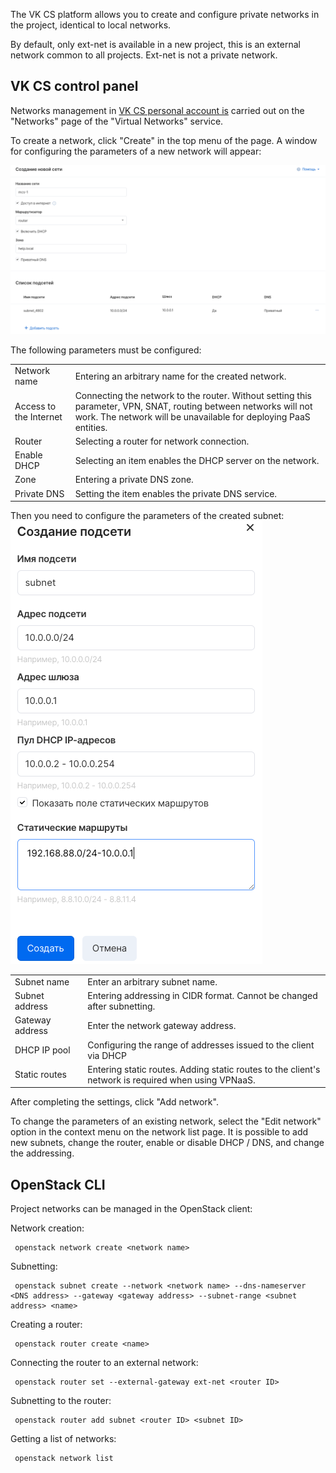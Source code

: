 The VK CS platform allows you to create and configure private networks in the project, identical to local networks.

By default, only ext-net is available in a new project, this is an external network common to all projects. Ext-net is not a private network.

## VK CS control panel

Networks management in [VK CS personal account is](https://mcs.mail.ru/app/services/server/networks/) carried out on the "Networks" page of the "Virtual Networks" service.

To create a network, click "Create" in the top menu of the page. A window for configuring the parameters of a new network will appear:

![](./assets/1598458458237-snimok-ekrana-2020-08-26-v-19.14.08.png)

The following parameters must be configured:

<table style="width: 100%;"><tbody><tr><td style="width: 19.1593%;">Network name</td><td style="width: 80.7522%;">Entering an arbitrary name for the created network.</td></tr><tr><td style="width: 19.1593%;">Access to the Internet</td><td style="width: 80.7522%;">Connecting the network to the router. Without setting this parameter, VPN, SNAT, routing between networks will not work. The network will be unavailable for deploying PaaS entities.</td></tr><tr><td style="width: 19.1593%;">Router</td><td style="width: 80.7522%;">Selecting a router for network connection.</td></tr><tr><td style="width: 19.1593%;">Enable DHCP</td><td style="width: 80.7522%;">Selecting an item enables the DHCP server on the network.</td></tr><tr><td style="width: 19.1593%;">Zone</td><td style="width: 80.7522%;">Entering a private DNS zone.</td></tr><tr><td style="width: 19.1593%;">Private DNS</td><td style="width: 80.7522%;">Setting the item enables the private DNS service.</td></tr></tbody></table>

Then you need to configure the parameters of the created subnet:![](./assets/1598460241159-snimok-ekrana-2020-08-26-v-19.43.20.png)

<table style="width: 100%;"><tbody><tr><td style="width: 23.0531%;">Subnet name</td><td style="width: 76.8584%;">Enter an arbitrary subnet name.</td></tr><tr><td style="width: 23.0531%;">Subnet address</td><td style="width: 76.8584%;">Entering addressing in CIDR format. Cannot be changed after subnetting.</td></tr><tr><td style="width: 23.0531%;">Gateway address</td><td style="width: 76.8584%;">Enter the network gateway address.</td></tr><tr><td style="width: 23.0531%;">DHCP IP pool</td><td style="width: 76.8584%;">Configuring the range of addresses issued to the client via DHCP</td></tr><tr><td style="width: 23.0531%;">Static routes</td><td style="width: 76.8584%;">Entering static routes. Adding static routes to the client's network is required when using VPNaaS.</td></tr></tbody></table>

After completing the settings, click "Add network".

To change the parameters of an existing network, select the "Edit network" option in the context menu on the network list page. It is possible to add new subnets, change the router, enable or disable DHCP / DNS, and change the addressing.

## OpenStack CLI

Project networks can be managed in the OpenStack client:

Network creation:

```
 openstack network create <network name>
```

Subnetting:

```
 openstack subnet create --network <network name> --dns-nameserver <DNS address> --gateway <gateway address> --subnet-range <subnet address> <name>
```

Creating a router:

```
 openstack router create <name>
```

Connecting the router to an external network:

```
 openstack router set --external-gateway ext-net <router ID>
```

Subnetting to the router:

```
 openstack router add subnet <router ID> <subnet ID>
```

Getting a list of networks:

```
 openstack network list
```
